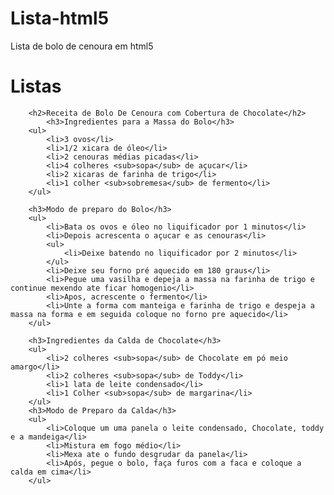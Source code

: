 # Lista-html5
Lista de bolo de cenoura em html5
<!DOCTYPE html>
<html lang="pt-br">
<head>
    <meta charset="UTF-8">
    <meta http-equiv="X-UA-Compatible" content="IE=edge">
    <meta name="viewport" content="width=device-width, initial-scale=1.0">
    <link rel="shortcut icon" href="Elegantthemes-Beautiful-Flat-Compose.ico" type="image/x-icon">
    <title>Lista</title>
</head>
<body>
    <h1>Listas</h1>
        

        <h2>Receita de Bolo De Cenoura com Cobertura de Chocolate</h2>
            <h3>Ingredientes para a Massa do Bolo</h3>
        <ul>
            <li>3 ovos</li>
            <li>1/2 xicara de óleo</li>
            <li>2 cenouras médias picadas</li>
            <li>4 colheres <sub>sopa</sub> de açucar</li>
            <li>2 xicaras de farinha de trigo</li>
            <li>1 colher <sub>sobremesa</sub> de fermento</li>
        </ul>

        <h3>Modo de preparo do Bolo</h3>
        <ul>
            <li>Bata os ovos e óleo no liquificador por 1 minutos</li>
            <li>Depois acrescenta o açucar e as cenouras</li>
            <ul>
                <li>Deixe batendo no liquificador por 2 minutos</li>
            </ul>
            <li>Deixe seu forno pré aquecido em 180 graus</li>
            <li>Pegue uma vasilha e depeja a massa na farinha de trigo e continue mexendo ate ficar homogenio</li>
            <li>Apos, acrescente o fermento</li>
            <li>Unte a forma com manteiga e farinha de trigo e despeja a massa na forma e em seguida coloque no forno pre aquecido</li>
        </ul>
        
        <h3>Ingredientes da Calda de Chocolate</h3>
        <ul>
            <li>2 colheres <sub>sopa</sub> de Chocolate em pó meio amargo</li>
            <li>2 colheres <sub>sopa</sub> de Toddy</li>
            <li>1 lata de leite condensado</li>
            <li>1 Colher <sub>sopa</sub> de margarina</li>
        </ul>
        <h3>Modo de Preparo da Calda</h3>
        <ul>
            <li>Coloque um uma panela o leite condensado, Chocolate, toddy e a mandeiga</li>
            <li>Mistura em fogo médio</li>
            <li>Mexa ate o fundo desgrudar da panela</li>
            <li>Após, pegue o bolo, faça furos com a faca e coloque a calda em cima</li>
        </ul>


</body>
</html>
